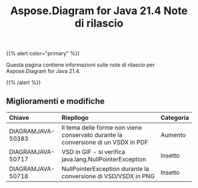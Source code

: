 ﻿---
title: Aspose.Diagram for Java 21.4 Note di rilascio
type: docs
weight: 9
url: /it/java/aspose-diagram-for-java-21-4-release-notes/
---
{{% alert color="primary" %}}

Questa pagina contiene informazioni sulle note di rilascio per Aspose.Diagram for Java 21.4.

{{% /alert %}}
## **Miglioramenti e modifiche**  ##

|**Chiave**|**Riepilogo**|**Categoria**|
|:- |:- |:- |
|DIAGRAMJAVA-50383|Il tema delle forme non viene conservato durante la conversione di un VSDX in PDF|Aumento|
|DIAGRAMJAVA-50717|VSD in GIF - si verifica java.lang.NullPointerException|Insetto|
|DIAGRAMJAVA-50718|NullPointerException durante la conversione di VSD/VSDX in PNG|Insetto|
